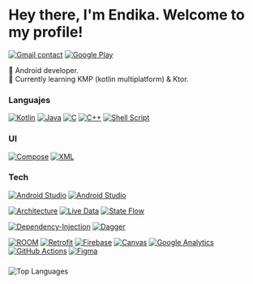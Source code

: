 # Hey there, I'm Endika. Welcome to my profile!

[![Gmail contact](https://img.shields.io/badge/Gmail-D14836?style=&logo=gmail&logoColor=white)](mailto:endikacorreia@gmail.com)
[![Google Play](https://img.shields.io/badge/Play_Store-grey?style=&logo=google-play&logoColor=cyan)](https://play.google.com/store/apps/developer?id=endcodev)

📱 Android developer.  
🌱 Currently learning KMP (kotlin multiplatform) & Ktor.

### Languajes
[![Kotlin](https://img.shields.io/badge/Kotlin-grey?style=&logo=Kotlin&logoColor=-black)](https://kotlinlang.org/)
[![Java](https://img.shields.io/badge/Java-grey?style=&logo=openjdk&logoColor=white)](https://www.java.com/)
[![C](https://img.shields.io/badge/C-black?style=&logo=&logoColor=white)](https://en.wikipedia.org/wiki/C_(programming_language))
[![C++](https://img.shields.io/badge/C++-black?style=&logo=&logoColor=white)](https://en.wikipedia.org/wiki/C%2B%2B)
[![Shell Script](https://img.shields.io/badge/shell%20script-%23054020?style=&logo=gnu-bash&logoColor=white)](https://es.wikipedia.org/wiki/Bash)

### UI
[![Compose](https://img.shields.io/badge/Jetpack_Compose-grey?style=&logo=android&logoColor=green)](https://developer.android.com/jetpack/compose?hl=es-419)
[![XML](https://img.shields.io/badge/</>XML-black.svg?style=&logo=xml&logoColor=white)](https://en.wikipedia.org/wiki/XML)

### Tech
[![Android Studio](https://img.shields.io/badge/Android-grey?style=&logo=androidstudio&logoColor=green)](https://developer.android.com/studio?hl=es-419) 
[![Android Studio](https://img.shields.io/badge/Ktor-grey?style=&logo=Ktor&logoColor=fe00ff)](https://developer.android.com/studio?hl=es-419)  

[![Architecture](https://badgen.net/badge/Architecture/MVVM?color=828282)]()
[![Live Data](https://img.shields.io/badge/Live_Data-828282?style=&logo=)](https://developer.android.com/topic/libraries/architecture/livedata)
[![State Flow](https://img.shields.io/badge/State_Flow-828282?style=&logo=)](https://developer.android.com/kotlin/flow/stateflow-and-sharedflow)

[![Dependency-Injection](https://badgen.net/badge/Dependency-Injection/Koin?color=828282)]()
[![Dagger](https://img.shields.io/badge/Dagger_Hilt-828282?style=&logo=)](https://dagger.dev/hilt/)

[![ROOM](https://img.shields.io/badge/ROOM-grey?style=&logo=mysql&logoColor=white)](https://developer.android.com/training/data-storage/room/)
[![Retrofit](https://img.shields.io/badge/Retrofit-grey?style=&logo=)](https://square.github.io/retrofit/)
[![Firebase](https://img.shields.io/badge/-Firebase-grey?style=&logo=Firebase)](https://firebase.google.com/?hl=en-419)
[![Canvas](https://img.shields.io/badge/canvas-grey?style=&logo=canvas&logoColor=blue)](https://developer.android.com/reference/kotlin/android/graphics/Canvas)
[![Google Analytics](https://img.shields.io/badge/Analytics-grey?style=&logo=google%20analytics&logoColor=orange)](https://analytics.google.com/)
[![GitHub Actions](https://img.shields.io/badge/Actions_CI/CD-grey?style=&logo=GitHub&logoColor=white)](https://github.com/features/actions)
[![Figma](https://img.shields.io/badge/Figma-grey?style=&logo=figma&logoColor=orange)](https://www.figma.com/)

###

![Top Languages](https://github-readme-stats.vercel.app/api/top-langs?username=endikaco&show_icons=true&locale=en&layout=compact&line_height=20&title_color=7A7ADB&icon_color=2234AE&text_color=D3D3D3&bg_color=0,000000,130F40)  
